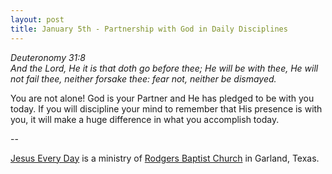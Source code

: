 ```yaml
---
layout: post
title: January 5th - Partnership with God in Daily Disciplines
---
```


_Deuteronomy 31:8  
And the Lord, He it is that doth go before thee; He will be with
thee, He will not fail thee, neither forsake thee: fear not, neither
be dismayed._

You are not alone! God is your Partner and He has pledged to be
with you today. If you will discipline your mind to remember that His
presence is with you, it will make a huge difference in what you
accomplish today.

 --

<a href=http://jesuseveryday.net>Jesus Every Day</a> is a ministry of <a href=http://rodgersbaptist.net>Rodgers Baptist Church</a> in Garland, Texas.
